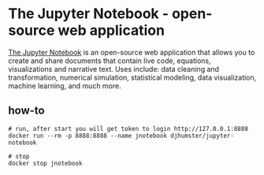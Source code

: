 The Jupyter Notebook - open-source web application
===
[The Jupyter Notebook][1] is an open-source web application that allows you to create and share documents that contain live code, equations, visualizations and narrative text. Uses include: data cleaning and transformation, numerical simulation, statistical modeling, data visualization, machine learning, and much more.

[1]:https://jupyter.org

## how-to
```
# run, after start you will get token to login http://127.0.0.1:8888
docker run --rm -p 8888:8888 --name jnotebook djhumster/jupyter-notebook

# stop
docker stop jnotebook
```